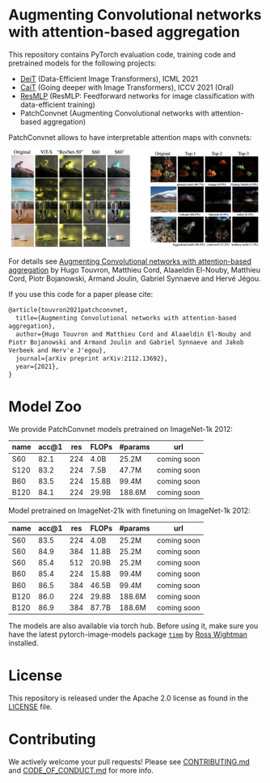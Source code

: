 # Augmenting Convolutional networks with attention-based aggregation

This repository contains PyTorch evaluation code, training code and pretrained models for the following projects:
* [DeiT](README.md) (Data-Efficient Image Transformers), ICML 2021 
* [CaiT](README_cait.md) (Going deeper with Image Transformers), ICCV 2021 (Oral)
* [ResMLP](README_resmlp.md) (ResMLP: Feedforward networks for image classification with data-efficient training)
* PatchConvnet (Augmenting Convolutional networks with attention-based aggregation)

PatchConvnet allows to have interpretable attention maps with convnets:

<p align="center">
  <img width="900"  src=".github/patch_convnet.png">
</p>

For details see [Augmenting Convolutional networks with attention-based aggregation](https://arxiv.org/abs/2112.13692) by Hugo Touvron, Matthieu Cord, Alaaeldin El-Nouby, Matthieu Cord, Piotr Bojanowski, Armand Joulin, Gabriel Synnaeve and Hervé Jégou.

If you use this code for a paper please cite:

```
@article{touvron2021patchconvnet,
  title={Augmenting Convolutional networks with attention-based aggregation},
  author={Hugo Touvron and Matthieu Cord and Alaaeldin El-Nouby and Piotr Bojanowski and Armand Joulin and Gabriel Synnaeve and Jakob Verbeek and Herv'e J'egou},
  journal={arXiv preprint arXiv:2112.13692},
  year={2021},
}
```

# Model Zoo

We provide PatchConvnet models pretrained on ImageNet-1k 2012:

| name | acc@1 | res | FLOPs| #params | url |
| --- | --- | --- | --- | --- | --- | 
| S60 | 82.1 | 224 |4.0B| 25.2M| coming soon |
| S120| 83.2 | 224 |  7.5B |47.7M | coming soon |
| B60 | 83.5 | 224 |  15.8B |99.4M | coming soon |
| B120 |84.1 | 224 |  29.9B |188.6M | coming soon |

Model pretrained on ImageNet-21k with finetuning on ImageNet-1k 2012:

| name | acc@1 | res | FLOPs| #params | url |
| --- | --- | --- | --- | --- | --- | 
| S60 |83.5 | 224 |  4.0B |25.2M |coming soon |
| S60 |84.9 | 384 |  11.8B |25.2M |coming soon |
| S60 |85.4 | 512 |  20.9B |25.2M |coming soon |
| B60 |85.4 | 224 |  15.8B |99.4M |coming soon |
| B60 |86.5 | 384 |  46.5B |99.4M |coming soon |
| B120 |86.0 | 224 |  29.8B |188.6M |coming soon |
| B120 |86.9 | 384 |  87.7B |188.6M |coming soon |

The models are also available via torch hub.
Before using it, make sure you have the latest pytorch-image-models package [`timm`](https://github.com/rwightman/pytorch-image-models) by [Ross Wightman](https://github.com/rwightman) installed. 


# License
This repository is released under the Apache 2.0 license as found in the [LICENSE](LICENSE) file.

# Contributing
We actively welcome your pull requests! Please see [CONTRIBUTING.md](.github/CONTRIBUTING.md) and [CODE_OF_CONDUCT.md](.github/CODE_OF_CONDUCT.md) for more info.
